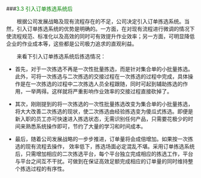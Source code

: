 ###<font color = "green">3.3 引入订单拣选系统后</font>

<p style="text-indent: 2em">
根据公司发展战略及现有流程存在的不足，公司决定引入订单拣选系统。当然，引入订单拣选系统的优势是明确的。一方面，在对现有流程进行微调的情况下使流程规范、标准化以及高效的同时可有效提升作业效率；另一方面，可明显降低企业的作业成本等，这些都是公司极力追求的直观利益。

<p style="text-indent: 2em">来看下引入订单拣选系统后拣选情况：

- 首先，对于一次拣选不再是一次性批量拣选，而是针对集合单的小批量拣选。此外，可将一次拣选与二次拣选的交接过程在一次拣选的过程中完成，具体操作是在一次拣选的过程中二次拣选人员全程跟随，同时可起到辅助拣选的作用，一举两得。这样就将严重影响作业效率的交接过程直接砍掉了。

- 其次，刚刚提到的将一次拣选的一次性批量拣选改变为集合单的小批量拣选，将大大改善二次拣选的现状，使二次拣选由经验拣选变为傻瓜式拣选。即便是新入职的员工亦可快速进入拣选状态，无需识别任何产品，只需要花极少的时间来熟悉系统操作即可，节约了大量的学习和时间成本。

- 最后，随着公司发展战略的一步步推进，订单量将会成倍增加。如果按一次拣选的现有流程去操作， 效率低下，拣选场面必定混乱不堪。采用订单拣选系统后，只需增加相应的二次拣选平台，每个平台独立完成相应的拣选工作，平台与平台之间互不干扰。可做到在保证高效足额完成相应的订单量的同时维持整个拣选过程的有序性。